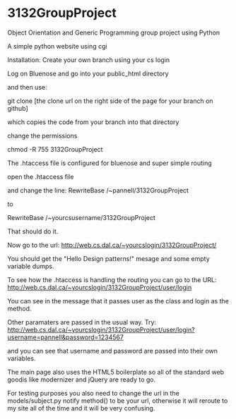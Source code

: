 3132GroupProject
================

Object Orientation and Generic Programming group project using Python

A simple python website using cgi

Installation:
Create your own branch using your cs login

Log on Bluenose and go into your public_html directory

and then use: 

git clone [the clone url on the right side of the page for your branch on github]

which copies the code from your branch into that directory

change the permissions

chmod -R 755 3132GroupProject

The .htaccess file is configured for bluenose and super simple routing

open the .htaccess file

and change the line:
RewriteBase /~pannell/3132GroupProject

to

RewriteBase /~yourcsusername/3132GroupProject

That should do it.

Now go to the url:
http://web.cs.dal.ca/~yourcslogin/3132GroupProject/

You should get the "Hello Design patterns!" mesage and some empty variable dumps.

To see how the .htaccess is handling the routing you can go to the URL:
http://web.cs.dal.ca/~yourcslogin/3132GroupProject/user/login

You can see in the message that it passes user as the class and login as the method.

Other paramaters are passed in the usual way.  Try:
http://web.cs.dal.ca/~yourcslogin/3132GroupProject/user/login?username=pannell&password=1234567

and you can see that username and password are passed into their own variables.

The main page also uses the HTML5 boilerplate so all of the standard web goodis like modernizer and jQuery are ready to go.

For testing purposes you also need to change the url in the models/subject.py notify method() to be your url, otherwise it will reroute to my site all of the time and it will be very confusing.


